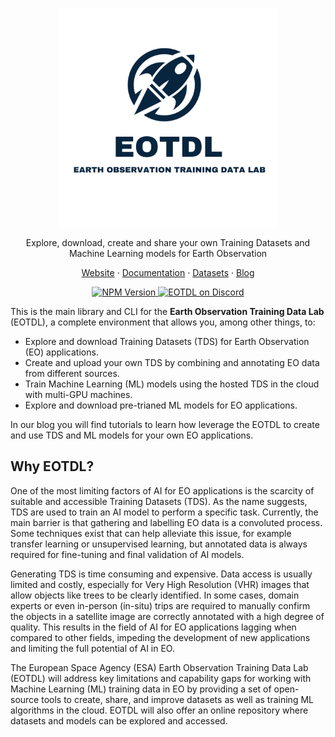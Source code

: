 <p align="center">
  <a href="https://www.eotdl.com/">
    <img src="eotdl.png" width="350px" alt="EOTDL" />
  </a>
</p>

<p align="center">Explore, download, create and share your own Training Datasets and Machine Learning models for Earth Observation</p>
<p align="center"><a href="https://www.eotdl.com/">Website</a> · <a href="https://www.eotdl.com/docs">Documentation</a> · <a href="https://www.eotdl.com/datasets">Datasets</a> · <a href="https://www.eotdl.com/blog">Blog</a></p>

<p align="center">
    <a href="https://pypi.python.org/pypi/eotdl">
        <img src="https://img.shields.io/pypi/v/eotdl.svg" alt="NPM Version" />
    </a>
    <a href="https://discord.strapi.io">
        <img src="https://img.shields.io/discord/1024232224486326362?label=Discord" alt="EOTDL on Discord" />
    </a>
</p>

This is the main library and CLI for the **Earth Observation Training Data Lab** (EOTDL), a complete environment that allows you, among other things, to:

- Explore and download Training Datasets (TDS) for Earth Observation (EO) applications.
- Create and upload your own TDS by combining and annotating EO data from different sources.
- Train Machine Learning (ML) models using the hosted TDS in the cloud with multi-GPU machines.
- Explore and download pre-trianed ML models for EO applications.

In our blog you will find tutorials to learn how leverage the EOTDL to create and use TDS and ML models for your own EO applications.

## Why EOTDL?

One of the most limiting factors of AI for EO applications is the scarcity of suitable and accessible Training Datasets (TDS). As the name suggests, TDS are used to train an AI model to perform a specific task. Currently, the main barrier is that gathering and labelling EO data is a convoluted process. Some techniques exist that can help alleviate this issue, for example transfer learning or unsupervised learning, but annotated data is always required for fine-tuning and final validation of AI models.

Generating TDS is time consuming and expensive. Data access is usually limited and costly, especially for Very High Resolution (VHR) images that allow objects like trees to be clearly identified. In some cases, domain experts or even in-person (in-situ) trips are required to manually confirm the objects in a satellite image are correctly annotated with a high degree of quality. This results in the field of AI for EO applications lagging when compared to other fields, impeding the development of new applications and limiting the full potential of AI in EO.

The European Space Agency (ESA) Earth Observation Training Data Lab (EOTDL) will address key limitations and capability gaps for working with Machine Learning (ML) training data in EO by providing a set of open-source tools to create, share, and improve datasets as well as training ML algorithms in the cloud. EOTDL will also offer an online repository where datasets and models can be explored and accessed.